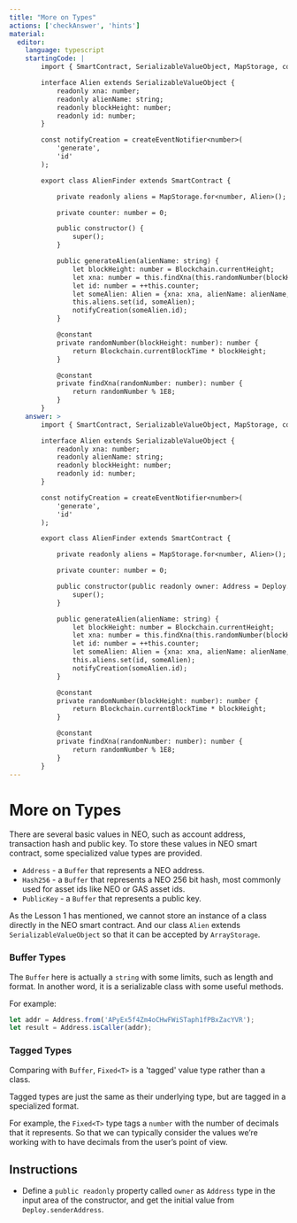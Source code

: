 ```yaml
---
title: "More on Types"
actions: ['checkAnswer', 'hints']
material: 
  editor:
    language: typescript
    startingCode: |
        import { SmartContract, SerializableValueObject, MapStorage, constant, Blockchain, createEventNotifier } from '@neo-one/smart-contract';

        interface Alien extends SerializableValueObject {
            readonly xna: number;
            readonly alienName: string;
            readonly blockHeight: number;
            readonly id: number;
        }

        const notifyCreation = createEventNotifier<number>(
            'generate',
            'id'
        );

        export class AlienFinder extends SmartContract {

            private readonly aliens = MapStorage.for<number, Alien>();

            private counter: number = 0; 

            public constructor() {
                super();
            }

            public generateAlien(alienName: string) {
                let blockHeight: number = Blockchain.currentHeight;
                let xna: number = this.findXna(this.randomNumber(blockHeight));
                let id: number = ++this.counter;
                let someAlien: Alien = {xna: xna, alienName: alienName, blockHeight: blockHeight, id: id};
                this.aliens.set(id, someAlien);
                notifyCreation(someAlien.id);
            }

            @constant
            private randomNumber(blockHeight: number): number {
                return Blockchain.currentBlockTime * blockHeight;
            }

            @constant
            private findXna(randomNumber: number): number {
                return randomNumber % 1E8;
            }
        }
    answer: > 
        import { SmartContract, SerializableValueObject, MapStorage, constant, Blockchain, createEventNotifier, Address, Deploy } from '@neo-one/smart-contract';

        interface Alien extends SerializableValueObject {
            readonly xna: number;
            readonly alienName: string;
            readonly blockHeight: number;
            readonly id: number;
        }

        const notifyCreation = createEventNotifier<number>(
            'generate',
            'id'
        );

        export class AlienFinder extends SmartContract {

            private readonly aliens = MapStorage.for<number, Alien>();

            private counter: number = 0; 

            public constructor(public readonly owner: Address = Deploy.senderAddress) {
                super();
            }

            public generateAlien(alienName: string) {
                let blockHeight: number = Blockchain.currentHeight;
                let xna: number = this.findXna(this.randomNumber(blockHeight));
                let id: number = ++this.counter;
                let someAlien: Alien = {xna: xna, alienName: alienName, blockHeight: blockHeight, id: id};
                this.aliens.set(id, someAlien);
                notifyCreation(someAlien.id);
            }

            @constant
            private randomNumber(blockHeight: number): number {
                return Blockchain.currentBlockTime * blockHeight;
            }

            @constant
            private findXna(randomNumber: number): number {
                return randomNumber % 1E8;
            }
        }
---
```


# More on Types

There are several basic values in NEO, such as account address, transaction hash and public key. To store these values in NEO smart contract, some specialized value types are provided.

- `Address` - a `Buffer` that represents a NEO address.
- `Hash256` - a `Buffer` that represents a NEO 256 bit hash, most commonly used for asset ids like NEO or GAS asset ids.
- `PublicKey` - a `Buffer` that represents a public key.

As the Lesson 1 has mentioned, we cannot store an instance of a class directly in the NEO smart contract. And our class `Alien` extends `SerializableValueObject` so that it can be accepted by `ArrayStorage`.

### Buffer Types

The `Buffer` here is actually a `string` with some limits, such as length and format. In another word, it is a serializable class with some useful methods.

For example:

```typescript
let addr = Address.from('APyEx5f4Zm4oCHwFWiSTaph1fPBxZacYVR');
let result = Address.isCaller(addr);
```

### Tagged Types

Comparing with `Buffer`, `Fixed<T>` is a 'tagged' value type rather than a class.

Tagged types are just the same as their underlying type, but are tagged in a specialized format.

For example, the `Fixed<T>` type tags a `number` with the number of decimals that it represents. So that we can typically consider the values we’re working with to have decimals from the user’s point of view.

## Instructions

- Define a `public readonly` property called `owner` as `Address` type in the input area of the constructor, and get the initial value from `Deploy.senderAddress`.